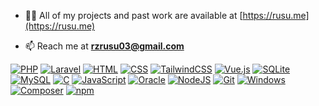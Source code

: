 - 👨‍💻 All of my projects and past work are available at [https://rusu.me](https://rusu.me)
 
- 📫 Reach me at **rzrusu03@gmail.com**

[![PHP](https://img.shields.io/badge/php-%23777BB4.svg?&logo=php&logoColor=white)](#)
[![Laravel](https://img.shields.io/badge/Laravel-%23FF2D20.svg?logo=laravel&logoColor=white)](#)
[![HTML](https://img.shields.io/badge/HTML-%23E34F26.svg?logo=html5&logoColor=white)](#)
[![CSS](https://img.shields.io/badge/CSS-1572B6?logo=css3&logoColor=fff)](#)
[![TailwindCSS](https://img.shields.io/badge/Tailwind%20CSS-%2338B2AC.svg?logo=tailwind-css&logoColor=white)](#)
[![Vue.js](https://img.shields.io/badge/Vue.js-4FC08D?logo=vuedotjs&logoColor=fff)](#)
[![SQLite](https://img.shields.io/badge/SQLite-%2307405e.svg?logo=sqlite&logoColor=white)](#)
[![MySQL](https://img.shields.io/badge/MySQL-4479A1?logo=mysql&logoColor=fff)](#)
[![C](https://img.shields.io/badge/C-00599C?logo=c&logoColor=white)](#)
[![JavaScript](https://img.shields.io/badge/JavaScript-F7DF1E?logo=javascript&logoColor=000)](#)
[![Oracle](https://custom-icon-badges.demolab.com/badge/Oracle-F80000?logo=oracle&logoColor=fff)](#)
[![NodeJS](https://img.shields.io/badge/Node.js-6DA55F?logo=node.js&logoColor=white)](#)
[![Git](https://img.shields.io/badge/Git-F05032?logo=git&logoColor=fff)](#)
[![Windows](https://custom-icon-badges.demolab.com/badge/Windows-0078D6?logo=windows11&logoColor=white)](#)
[![Composer](https://img.shields.io/badge/Composer-885630?logo=composer&logoColor=fff)](#)
[![npm](https://img.shields.io/badge/npm-CB3837?logo=npm&logoColor=fff)](#)
